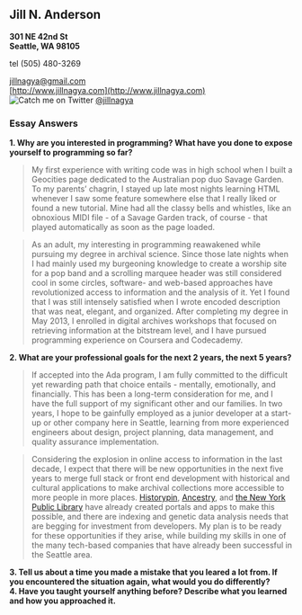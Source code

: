 ## Jill N. Anderson  
**301 NE 42nd St**  
**Seattle, WA 98105**    

tel (505) 480-3269  
  
[jillnagya@gmail.com](mailto:jillnagya@gmail.com)  
[http://www.jillnagya.com](http://www.jillnagya.com)  
![Catch me on Twitter](https://cloud.githubusercontent.com/assets/11022232/10562119/9277050e-74ff-11e5-920d-44b471d2b249.png) [@jillnagya](https://twitter.com/jillnagya)  


    
### Essay Answers

**1. Why are you interested in programming? What have you done to expose yourself to programming so far?**  
>My first experience with writing code was in high school when I built a Geocities page dedicated to the Australian pop duo Savage Garden. To my parents’ chagrin, I stayed up late most nights learning HTML whenever I saw some feature somewhere else that I really liked or found a new tutorial. Mine had all the classy bells and whistles, like an obnoxious MIDI file - of a Savage Garden track, of course - that played automatically as soon as the page loaded.  

>As an adult, my interesting in programming reawakened while pursuing my degree in archival science. Since those late nights when I had mainly used my burgeoning knowledge to create a worship site for a pop band and a scrolling marquee header was still considered cool in some circles, software- and web-based approaches have revolutionized access to information and the analysis of it. Yet I found that I was still intensely satisfied when I wrote encoded description that was neat, elegant, and organized. After completing my degree in May 2013, I enrolled in digital archives workshops that focused on retrieving information at the bitstream level, and I have pursued programming experience on Coursera and Codecademy.  

**2. What are your professional goals for the next 2 years, the next 5 years?**  
>If accepted into the Ada program, I am fully committed to the difficult yet rewarding path that choice entails - mentally, emotionally, and financially. This has been a long-term consideration for me, and I have the full support of my significant other and our families. In two years, I hope to be gainfully employed as a junior developer at a start-up or other company here in Seattle, learning from more experienced engineers about design, project planning, data management, and quality assurance implementation.  

>Considering the explosion in online access to information in the last decade, I expect that there will be new opportunities in the next five years to merge full stack or front end development with historical and cultural applications to make archival collections more accessible to more people in more places. [Historypin](http://www.historypin.org), [Ancestry](http://www.ancestry.com), and [the New York Public Library](http://www.nypl.org/collections/labs) have already created portals and apps to make this possible, and there are indexing and genetic data analysis needs that are begging for investment from developers. My plan is to be ready for these opportunities if they arise, while building my skills in one of the many tech-based companies that have already been successful in the Seattle area.  

**3. Tell us about a time you made a mistake that you leared a lot from. If you encountered the situation again, what would you do differently?**  
**4. Have you taught yourself anything before? Describe what you learned and how you approached it.**  
